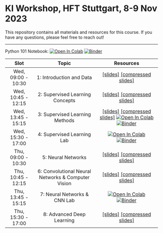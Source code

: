 # KI Workshop, HFT Stuttgart, 8-9 Nov 2023

This repository contains all materials and resources for this course. If you have any questions, please feel free to reach out!

---


Python 101 Notebook: [![Open In Colab](https://colab.research.google.com/assets/colab-badge.svg)](https://colab.research.google.com/github/mommermi/HFT-KI-Workshop_2023/blob/main/python101/lab_00.ipynb) [![Binder](https://mybinder.org/badge_logo.svg)](https://mybinder.org/v2/gh/mommermi/HFT-KI-Workshop_2023/main?filepath=python101%2Flab_00.ipynb)


| Slot                      |  Topic                     | Resources | 
|:-------------------------:|:--------------------------:|:--------:|
| Wed, 09:00 - 10:30        | 1: Introduction and Data | [[slides]](https://github.com/mommermi/HFT-KI-Workshop_2023/blob/main/01_intro_data/01_intro_data.pdf?raw=1) [[compressed slides]](https://github.com/mommermi/HFT-KI-Workshop_2023/blob/main/01_intro_data/01_intro_data_compressed.pdf?raw=1)  |
| Wed, 10:45 - 12:15        | 2: Supervised Learning Concepts | [[slides]](https://github.com/mommermi/HFT-KI-Workshop_2023/blob/main/02_supervised_concepts/02_supervised_concepts.pdf?raw=1) [[compressed slides]](https://github.com/mommermi/HFT-KI-Workshop_2023/blob/main/02_supervised_concepts/02_supervised_concepts_compressed.pdf?raw=1)  |
| Wed, 13:45 - 15:15        | 3: Supervised Learning Methods | [[slides]](https://github.com/mommermi/HFT-KI-Workshop_2023/blob/main/03_supervised_methods/03_supervised_methods.pdf?raw=1) [[compressed slides]](https://github.com/mommermi/HFT-KI-Workshop_2023/blob/main/03_supervised_methods/03_supervised_methods_compressed.pdf?raw=1) [![Open In Colab](https://colab.research.google.com/assets/colab-badge.svg)](https://colab.research.google.com/github/mommermi/HFT-KI-Workshop_2023/blob/main/03_supervised_methods/03_supervised_methods.ipynb) [![Binder](https://mybinder.org/badge_logo.svg)](https://mybinder.org/v2/gh/mommermi/HFT-KI-Workshop_2023/main?filepath=03_supervised_methods%2F03_supervised_methods.ipynb) |
| Wed, 15:30 - 17:00        | 4: Supervised Learning Lab | [![Open In Colab](https://colab.research.google.com/assets/colab-badge.svg)](https://colab.research.google.com/github/mommermi/HFT-KI-Workshop_2023/blob/main/04_ml_lab/04_ml_lab.ipynb) [![Binder](https://mybinder.org/badge_logo.svg)](https://mybinder.org/v2/gh/mommermi/HFT-KI-Workshop_2023/main?filepath=04_ml_lab%2F04_ml_lab.ipynb) |
| Thu, 09:00 - 10:30        | 5: Neural Networks | [[slides]](https://github.com/mommermi/HFT-KI-Workshop_2023/blob/main/05_neural_networks/05_neural_networks.pdf?raw=1) [[compressed slides]](https://github.com/mommermi/HFT-KI-Workshop_2023/blob/main/05_neural_networks/05_neural_networks_compressed.pdf?raw=1)  |
| Thu, 10:45 - 12:15        | 6: Convolutional Neural Networks & Computer Vision | [[slides]](https://github.com/mommermi/HFT-KI-Workshop_2023/blob/main/06_cnns/06_cnns.pdf?raw=1) [[compressed slides]](https://github.com/mommermi/HFT-KI-Workshop_2023/blob/main/06_cnns/06_cnns_compressed.pdf?raw=1)  |
| Thu, 13:45 - 15:15        | 7: Neural Networks & CNN Lab | [![Open In Colab](https://colab.research.google.com/assets/colab-badge.svg)](https://colab.research.google.com/github/mommermi/HFT-KI-Workshop_2023/blob/main/07_neural_network_cnn_lab/07_neural_networks_cnn_lab.ipynb) [![Binder](https://mybinder.org/badge_logo.svg)](https://mybinder.org/v2/gh/mommermi/HFT-KI-Workshop_2023/main?filepath=07_neural_network_cnn_lab%2F07_neural_networks_cnn_lab.ipynb)|
| Thu, 15:30 - 17:00        | 8: Advanced Deep Learning | [[slides]](https://github.com/mommermi/HFT-KI-Workshop_2023/blob/main/08_advanced_deep_learning/08_advanced_deep_learning.pdf?raw=1) [[compressed slides]](https://github.com/mommermi/HFT-KI-Workshop_2023/blob/main/08_advanced_deep_learning/08_advanced_deep_learning_compressed.pdf?raw=1)  |
